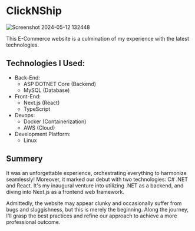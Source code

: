 # ClickNShip
![Screenshot 2024-05-12 132448](https://github.com/MoamenZyan/ClickNShip/assets/114372355/a87cf506-3e91-4844-a223-9fdfce83e2fe)

This E-Commerce website is a culmination of my experience with the latest technologies.

## Technologies I Used:
- Back-End:
  - ASP DOTNET Core (Backend)
  - MySQL (Database)
- Front-End:
  - Next.js (React)
  - TypeScript
- Devops:
   - Docker (Containerization)
   - AWS (Cloud)
- Development Platform:
   - Linux

## Summery
It was an unforgettable experience, orchestrating everything to harmonize seamlessly! Moreover, it marked our debut with two technologies: C# .NET and React. It's my inaugural venture into utilizing .NET as a backend, and diving into Next.js as a frontend web framework.

Admittedly, the website may appear clunky and occasionally suffer from bugs and sluggishness, but this is merely the beginning. Along the journey, I'll grasp the best practices and refine our approach to achieve a more professional outcome.
